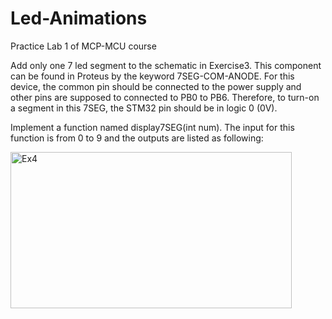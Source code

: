 # Led-Animations
Practice Lab 1 of MCP-MCU course

Add only one 7 led segment to the schematic in Exercise3. This component can be found in Proteus by the keyword 7SEG-COM-ANODE. For this device, the common pin should be connected to the power supply and other pins are supposed to connected to PB0 to PB6. Therefore, to turn-on a segment in this 7SEG, the STM32 pin should be in logic 0 (0V).
 
Implement a function named display7SEG(int num). The input for this function is from 0 to 9 and the outputs are listed as following:

<img width="450" height="250" alt="Ex4" src="https://github.com/user-attachments/assets/7ab0ecdf-bed3-497b-a82a-6109d8280263" />

